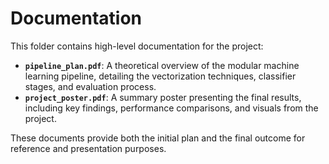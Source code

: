# Documentation

This folder contains high-level documentation for the project:

- **`pipeline_plan.pdf`**: A theoretical overview of the modular machine learning pipeline, detailing the vectorization techniques, classifier stages, and evaluation process.
- **`project_poster.pdf`**: A summary poster presenting the final results, including key findings, performance comparisons, and visuals from the project.

These documents provide both the initial plan and the final outcome for reference and presentation purposes.
